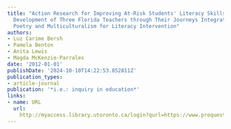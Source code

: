 ```yaml
---
title: "Action Research for Improving At-Risk Students' Literacy Skills: The Professional
  Development of Three Florida Teachers through Their Journeys Integrating Technology,
  Poetry and Multiculturalism for Literacy Intervention"
authors:
- Luz Carime Bersh
- Pamela Benton
- Anita Lewis
- Magda McKenzie-Parrales
date: '2012-01-01'
publishDate: '2024-10-10T14:22:53.852811Z'
publication_types:
- article-journal
publication: '*i.e.: inquiry in education*'
links:
- name: URL
  url: 
    http://myaccess.library.utoronto.ca/login?qurl=https://www.proquest.com/docview/2034276614?accountid=14771&bdid=38382&_bd=mblalhZDQYfFfRsJlKbEp8u5rKg%3D
---
```

